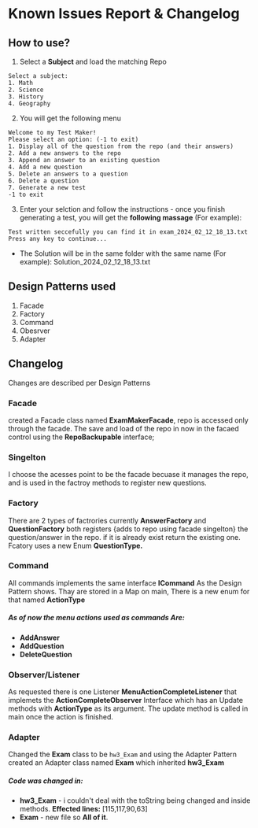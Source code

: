# Known Issues Report & Changelog

## How to use?

1) Select a **Subject** and load the matching Repo

```
Select a subject: 
1. Math
2. Science
3. History
4. Geography
```

2) You will get the following menu

```
Welcome to my Test Maker!
Please select an option: (-1 to exit)
1. Display all of the question from the repo (and their answers)
2. Add a new answers to the repo
3. Append an answer to an existing question
4. Add a new question
5. Delete an answers to a question
6. Delete a question
7. Generate a new test
-1 to exit
```

3) Enter your selction and follow the instructions - once you finish generating a test, you will get the **following massage** (For example):

```
Test written seccefully you can find it in exam_2024_02_12_18_13.txt
Press any key to continue...
```

- The Solution will be in the same folder with the same name (For example):
  Solution_2024_02_12_18_13.txt

## Design Patterns used

1) Facade
2) Factory
3) Command
4) Obesrver
5) Adapter

## Changelog

Changes are described per Design Patterns

### Facade

created a Facade class named **ExamMakerFacade**, repo is accessed only through the facade.
The save and load of the repo in now in the facaed control using the **RepoBackupable** interface;

### Singelton

I choose the acesses point to be the facade becuase it manages the repo, and is used in the factroy methods to register new questions.

### Factory

There are 2 types of factrories currently **AnswerFactory** and **QuestionFactory** both registers {adds to repo using facade singelton} the question/answer in the repo.
if it is already exist return the existing one. Fcatory uses a new Enum **QuestionType.**

### Command

All commands implements the same interface **ICommand** 
As the Design Pattern shows. Thay are stored in a Map on main,
There is a new enum for that named **ActionType**
##### As of now the menu actions used as commands Are:
- **AddAnswer**
- **AddQuestion**
- **DeleteQuestion**

### Observer/Listener

As requested there is one Listener **MenuActionCompleteListener** that implemets the **ActionCompleteObserver** Interface which has an Update methods with **ActionType** as its argument. The update method is called in main once the action is finished.

### Adapter
Changed the **Exam** class to be `hw3_Exam` and using the Adapter Pattern
created an Adapter class named **Exam** which inherited **hw3_Exam**
##### Code was changed in:
- **hw3_Exam** - i couldn't deal with the toString being changed and inside methods. **Effected lines:** [115,117,90,63]
- **Exam** - new file so **All of it**. 
